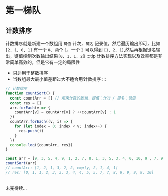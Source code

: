 # 第一梯队

## 计数排序

计数排序就是新建一个数组用 `键值` 计次，`键名` 记录值，然后遍历输出即可，比如 `[2, 1, 0, 1]` 有一个 `0`、两个 `1`、一个 `2` 可以得到 `[1, 2, 1]`,然后再根据键名输出，键值控制次数输出结果`[0, 1, 1, 2]`
:::tip
  计数排序方法实现以及效率都是非常简单高效的，但是它有一定的局限性

  - 只适用于整数排序
  - 当数组最大最小值差距过大不适合用计数排序
:::

```js
// 计数排序
function countSort() {
  const countArr = [] // 用来计数的数组，键值：计次 / 键名：记值
  const res = []
  arr.forEach(v => {
    countArr[v] = countArr[v] ? ++countArr[v] : 1
  })
  countArr.forEach((v, i) => {
    for (let index = 0; index < v; index++) {
      res.push(i)
    }
  })
  console.log({countArr, res})
}

const arr = [9, 3, 5, 4, 9, 1, 2, 7, 8, 1, 3, 5, 3, 4, 0, 10, 9 , 7, 9]
countSort(arr)
// countArr: [1, 2, 1, 3, 2, 2, empty, 2, 1, 4, 1]
// res: [0, 1, 1, 2, 3, 3, 3, 4, 4, 5, 5, 7, 7, 8, 9, 9, 9, 9, 10]
```

<br>
未完待续...
